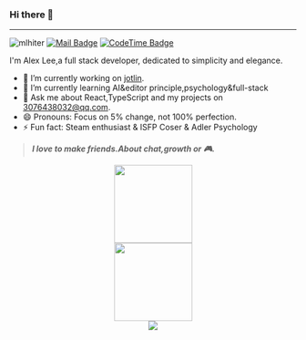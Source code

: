 ### Hi there 👋

---

![mlhiter](https://komarev.com/ghpvc/?username=mlhiter)
[![Mail Badge](https://img.shields.io/badge/-joeysiwei@gmail.com-c14438?style=flat&logo=Gmail&logoColor=white&link=mailto:joeysiwei@gmail.com)](mailto:joeysiwei@gmail.com)
[![CodeTime Badge](https://img.shields.io/endpoint?style=social&color=222&url=https%3A%2F%2Fapi.codetime.dev%2Fshield%3Fid%3D19254%26project%3D%26in=0)](https://codetime.dev)

I'm Alex Lee,a full stack developer, dedicated to simplicity and elegance.

- 🔭 I’m currently working on [jotlin](https://github.com/labring/jotlin).
- 🌱 I’m currently learning AI&editor principle,psychology&full-stack
- 💬 Ask me about React,TypeScript and my projects on [3076438032@qq.com](mailto:3076438032@qq.com).
- 😄 Pronouns: Focus on 5% change, not 100% perfection.
- ⚡ Fun fact: Steam enthusiast & ISFP Coser & Adler Psychology

> **_I love to make friends.About chat,growth or 🎮._**

<div align="center">
<img height="137px" src="https://github-readme-stats.vercel.app/api?username=mlhiter&hide_title=true&show_icons=true&line_height=21" />
</div>
<div align="center">
<img height="137px" src="https://github-readme-stats.vercel.app/api/top-langs/?username=mlhiter&layout=compact" />
</div>
<div align="center"> <img src="https://github-readme-streak-stats.herokuapp.com/?user=mlhiter" /> </div>
